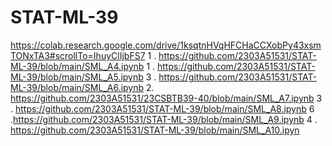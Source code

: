 # STAT-ML-39
https://colab.research.google.com/drive/1ksqtnHVqHFCHaCCXobPy43xsmTONxTA3#scrollTo=IhuyClIjbFS7
1 . https://github.com/2303A51531/STAT-ML-39/blob/main/SML_A4.ipynb
1 . https://github.com/2303A51531/STAT-ML-39/blob/main/SML_A5.ipynb
3 . https://github.com/2303A51531/STAT-ML-39/blob/main/SML_A6.ipynb
2. https://github.com/2303A51531/23CSBTB39-40/blob/main/SML_A7.ipynb
3 . https://github.com/2303A51531/STAT-ML-39/blob/main/SML_A8.ipynb
6 .https://github.com/2303A51531/STAT-ML-39/blob/main/SML_A9.ipynb
4 . https://github.com/2303A51531/STAT-ML-39/blob/main/SML_A10.ipyn

